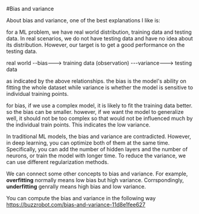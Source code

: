 #Bias and variance 

About bias and variance, one of the best explanations I like is:

for a ML problem, we have real world distribution, training data and testing data. 
In real scenarios, we do not have testing data and have no idea about its distribution. 
However, our target is to get a good performance on the testing data. 

real world --bias---> training data (observation) ---variance---> testing data

as indicated by the above relationships. the bias is the model's ability on fitting the whole dataset while variance is whether the model is sensitive to individual training points.

for bias, if we use a complex model, it is likely to fit the training data better. so the bias can be smaller. however, if we want the model to generalize well, it should not be too complex so that would not be influenced much by the individual train points. This indicates the low variance. 

In traditional ML models, the bias and variance are contradicted. However, in deep learning, you can optimize both of them at the same time. Specifically, you can add the number of hidden layers and the number of neurons, or train the model with longer time. To reduce the variance, we can use different regularization methods. 

We can connect some other concepts to bias and variance. 
For example, <b>overfitting</b> normally means low bias but high variance. Corrspondingly, <b>underfitting</b> genrally means high bias and low variance. 

You can compute the bias and variance in the following way 
https://buzzrobot.com/bias-and-variance-11d8e1fee627